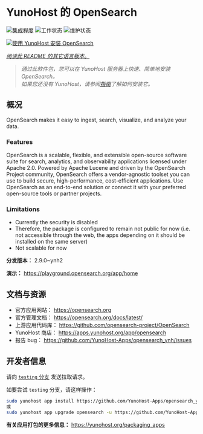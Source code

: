 <!--
注意：此 README 由 <https://github.com/YunoHost/apps/tree/master/tools/readme_generator> 自动生成
请勿手动编辑。
-->

# YunoHost 的 OpenSearch

[![集成程度](https://dash.yunohost.org/integration/opensearch.svg)](https://dash.yunohost.org/appci/app/opensearch) ![工作状态](https://ci-apps.yunohost.org/ci/badges/opensearch.status.svg) ![维护状态](https://ci-apps.yunohost.org/ci/badges/opensearch.maintain.svg)

[![使用 YunoHost 安装 OpenSearch](https://install-app.yunohost.org/install-with-yunohost.svg)](https://install-app.yunohost.org/?app=opensearch)

*[阅读此 README 的其它语言版本。](./ALL_README.md)*

> *通过此软件包，您可以在 YunoHost 服务器上快速、简单地安装 OpenSearch。*  
> *如果您还没有 YunoHost，请参阅[指南](https://yunohost.org/install)了解如何安装它。*

## 概况

OpenSearch makes it easy to ingest, search, visualize, and analyze your data.

### Features

OpenSearch is a scalable, flexible, and extensible open-source software suite for search, analytics, and observability applications licensed under Apache 2.0. Powered by Apache Lucene and driven by the OpenSearch Project community, OpenSearch offers a vendor-agnostic toolset you can use to build secure, high-performance, cost-efficient applications. Use OpenSearch as an end-to-end solution or connect it with your preferred open-source tools or partner projects.

### Limitations

- Currently the security is disabled
- Therefore, the package is configured to remain not public for now (i.e. not accessible through the web, the apps depending on it should be installed on the same server)
- Not scalable for now


**分发版本：** 2.9.0~ynh2

**演示：** <https://playground.opensearch.org/app/home>
## 文档与资源

- 官方应用网站： <https://opensearch.org>
- 官方管理文档： <https://opensearch.org/docs/latest/>
- 上游应用代码库： <https://github.com/opensearch-project/OpenSearch>
- YunoHost 商店： <https://apps.yunohost.org/app/opensearch>
- 报告 bug： <https://github.com/YunoHost-Apps/opensearch_ynh/issues>

## 开发者信息

请向 [`testing` 分支](https://github.com/YunoHost-Apps/opensearch_ynh/tree/testing) 发送拉取请求。

如要尝试 `testing` 分支，请这样操作：

```bash
sudo yunohost app install https://github.com/YunoHost-Apps/opensearch_ynh/tree/testing --debug
或
sudo yunohost app upgrade opensearch -u https://github.com/YunoHost-Apps/opensearch_ynh/tree/testing --debug
```

**有关应用打包的更多信息：** <https://yunohost.org/packaging_apps>
